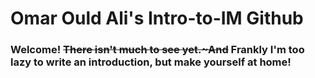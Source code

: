# Omar Ould Ali's Intro-to-IM Github

### Welcome! ~~There isn't much to see yet.~And~~ Frankly I'm too lazy to write an introduction, but make yourself at home!

